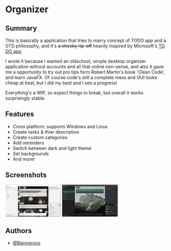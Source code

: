 # Organizer

## Summary

This is basically a application that tries to marry concept of TODO app and a GTD philosophy, and it's ~~a cheeky rip-off~~ heavily inspired by 
Microsoft's [TO DO app](https://todo.microsoft.com/tasks/). 

I wrote it because I wanted an oldschool, simple desktop organizer application without accounts and all that online non-sense, and also it gave me a opportunity to try out pro tips form Robert Martin's book 'Clean Code', and learn JavaFX. Of course code's still a complete mess and GUI looks cheap at best, 
but I did my best and I see a progress! 

Everything's a WIP, so expect things to break, but overall it works surprisingly stable. 
## Features

- Cross platform: supports Windows and Linux
- Create tasks & thier description 
- Create custom categories 
- Add reminders 
- Switch between dark and light theme
- Set backgrounds
- And more!
  
## Screenshots

<img style="height:100px; width: auto;" src="ss/organizer_light.png">  

<img style="height:100px; width: auto;" src="ss/organizer_dark.png">

## Authors

- [@Banogrono](https://github.com/Banogrono)

  
